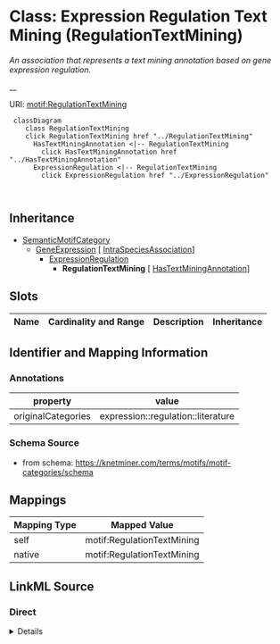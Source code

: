 

# Class: Expression Regulation Text Mining (RegulationTextMining) 


_An association that represents a text mining annotation based on gene expression regulation._

__





URI: [motif:RegulationTextMining](https://knetminer.com/terms/motifs/motif-categories/RegulationTextMining)






```mermaid
 classDiagram
    class RegulationTextMining
    click RegulationTextMining href "../RegulationTextMining"
      HasTextMiningAnnotation <|-- RegulationTextMining
        click HasTextMiningAnnotation href "../HasTextMiningAnnotation"
      ExpressionRegulation <|-- RegulationTextMining
        click ExpressionRegulation href "../ExpressionRegulation"
      
      
```





## Inheritance
* [SemanticMotifCategory](SemanticMotifCategory.md)
    * [GeneExpression](GeneExpression.md) [ [IntraSpeciesAssociation](IntraSpeciesAssociation.md)]
        * [ExpressionRegulation](ExpressionRegulation.md)
            * **RegulationTextMining** [ [HasTextMiningAnnotation](HasTextMiningAnnotation.md)]



## Slots

| Name | Cardinality and Range | Description | Inheritance |
| ---  | --- | --- | --- |









## Identifier and Mapping Information





### Annotations

| property | value |
| --- | --- |
| originalCategories | expression::regulation::literature |




### Schema Source


* from schema: https://knetminer.com/terms/motifs/motif-categories/schema




## Mappings

| Mapping Type | Mapped Value |
| ---  | ---  |
| self | motif:RegulationTextMining |
| native | motif:RegulationTextMining |







## LinkML Source

<!-- TODO: investigate https://stackoverflow.com/questions/37606292/how-to-create-tabbed-code-blocks-in-mkdocs-or-sphinx -->

### Direct

<details>
```yaml
name: RegulationTextMining
annotations:
  originalCategories:
    tag: originalCategories
    value: expression::regulation::literature
description: 'An association that represents a text mining annotation based on gene
  expression regulation.

  '
title: Expression Regulation Text Mining
notes:
- 'original category no: 2.5'
from_schema: https://knetminer.com/terms/motifs/motif-categories/schema
is_a: ExpressionRegulation
mixins:
- HasTextMiningAnnotation

```
</details>

### Induced

<details>
```yaml
name: RegulationTextMining
annotations:
  originalCategories:
    tag: originalCategories
    value: expression::regulation::literature
description: 'An association that represents a text mining annotation based on gene
  expression regulation.

  '
title: Expression Regulation Text Mining
notes:
- 'original category no: 2.5'
from_schema: https://knetminer.com/terms/motifs/motif-categories/schema
is_a: ExpressionRegulation
mixins:
- HasTextMiningAnnotation

```
</details>